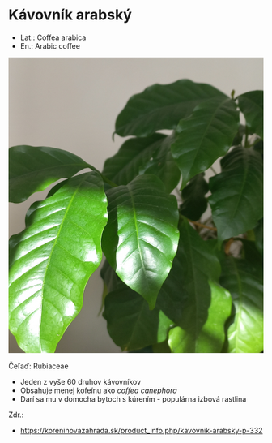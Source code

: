 # Kávovník arabský
- Lat.: Coffea arabica
- En.: Arabic coffee

!["Kávovník arabský"](./arabica.jpg "Kávovník arabský")

Čeľaď: Rubiaceae

- Jeden z vyše 60 druhov kávovníkov
- Obsahuje menej kofeínu ako *coffea canephora*
- Darí sa mu v domocha bytoch s kúrením - populárna izbová rastlina


Zdr.:
- https://koreninovazahrada.sk/product_info.php/kavovnik-arabsky-p-332